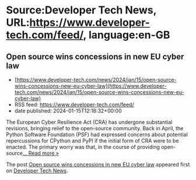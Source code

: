 # Source:Developer Tech News, URL:https://www.developer-tech.com/feed/, language:en-GB

## Open source wins concessions in new EU cyber law
 - [https://www.developer-tech.com/news/2024/jan/15/open-source-wins-concessions-new-eu-cyber-law](https://www.developer-tech.com/news/2024/jan/15/open-source-wins-concessions-new-eu-cyber-law)
 - RSS feed: https://www.developer-tech.com/feed/
 - date published: 2024-01-15T12:18:32+00:00

<p>The European Cyber Resilience Act (CRA) has undergone substantial revisions, bringing relief to the open-source community. Back in April, the Python Software Foundation (PSF) had expressed concerns about potential repercussions for CPython and PyPI if the initial form of CRA were to be enacted. The primary worry was that, in the course of providing open-source<a class="excerpt-read-more" href="https://www.developer-tech.com/news/2024/jan/15/open-source-wins-concessions-new-eu-cyber-law/" title="ReadOpen source wins concessions in new EU cyber law">... Read more &#187;</a></p>
<p>The post <a href="https://www.developer-tech.com/news/2024/jan/15/open-source-wins-concessions-new-eu-cyber-law/">Open source wins concessions in new EU cyber law</a> appeared first on <a href="https://www.developer-tech.com">Developer Tech News</a>.</p>

